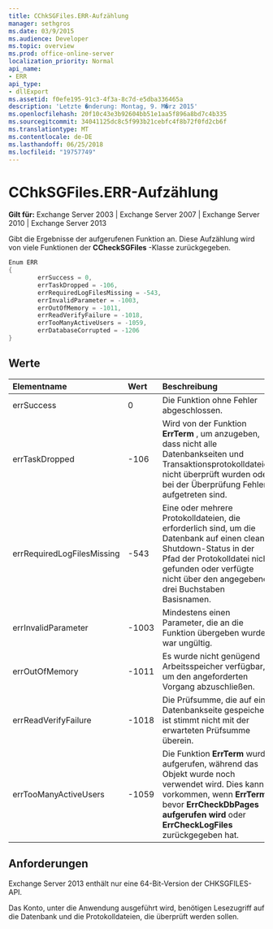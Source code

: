 ```yaml
---
title: CChkSGFiles.ERR-Aufzählung
manager: sethgros
ms.date: 03/9/2015
ms.audience: Developer
ms.topic: overview
ms.prod: office-online-server
localization_priority: Normal
api_name:
- ERR
api_type:
- dllExport
ms.assetid: f0efe195-91c3-4f3a-8c7d-e5dba336465a
description: 'Letzte �nderung: Montag, 9. M�rz 2015'
ms.openlocfilehash: 20f10c43e3b92604bb51e1aa5f896a8bd7c4b335
ms.sourcegitcommit: 34041125dc8c5f993b21cebfc4f8b72f0fd2cb6f
ms.translationtype: MT
ms.contentlocale: de-DE
ms.lasthandoff: 06/25/2018
ms.locfileid: "19757749"
---
```

# <a name="cchksgfileserr-enumeration"></a>CChkSGFiles.ERR-Aufzählung 
  
**Gilt für:** Exchange Server 2003 | Exchange Server 2007 | Exchange Server 2010 | Exchange Server 2013
  
Gibt die Ergebnisse der aufgerufenen Funktion an. Diese Aufzählung wird von viele Funktionen der **CCheckSGFiles** -Klasse zurückgegeben. 
  
```cs
Enum ERR  
{
        errSuccess = 0,
        errTaskDropped = -106,
        errRequiredLogFilesMissing = -543,
        errInvalidParameter = -1003,
        errOutOfMemory = -1011,
        errReadVerifyFailure = -1018,
        errTooManyActiveUsers = -1059,
        errDatabaseCorrupted = -1206
}

```

## <a name="values"></a>Werte

|**Elementname**|**Wert**|**Beschreibung**|
|:-----|:-----|:-----|
|errSuccess  <br/> |0  <br/> |Die Funktion ohne Fehler abgeschlossen.  <br/> |
|errTaskDropped  <br/> |-106  <br/> |Wird von der Funktion **ErrTerm** , um anzugeben, dass nicht alle Datenbankseiten und Transaktionsprotokolldateien nicht überprüft wurden oder bei der Überprüfung Fehler aufgetreten sind.  <br/> |
|errRequiredLogFilesMissing  <br/> |-543  <br/> |Eine oder mehrere Protokolldateien, die erforderlich sind, um die Datenbank auf einen clean Shutdown-Status in der Pfad der Protokolldatei nicht gefunden oder verfügte nicht über den angegebenen drei Buchstaben Basisnamen.  <br/> |
|errInvalidParameter  <br/> |-1003  <br/> |Mindestens einen Parameter, die an die Funktion übergeben wurden war ungültig.  <br/> |
|errOutOfMemory  <br/> |-1011  <br/> |Es wurde nicht genügend Arbeitsspeicher verfügbar, um den angeforderten Vorgang abzuschließen.  <br/> |
|errReadVerifyFailure  <br/> |-1018  <br/> |Die Prüfsumme, die auf einer Datenbankseite gespeichert ist stimmt nicht mit der erwarteten Prüfsumme überein.  <br/> |
|errTooManyActiveUsers  <br/> |-1059  <br/> |Die Funktion **ErrTerm** wurde aufgerufen, während das Objekt wurde noch verwendet wird. Dies kann vorkommen, wenn **ErrTerm** , bevor **ErrCheckDbPages aufgerufen wird** oder **ErrCheckLogFiles** zurückgegeben hat.  <br/> |
   
## <a name="requirements"></a>Anforderungen

Exchange Server 2013 enthält nur eine 64-Bit-Version der CHKSGFILES-API.
  
Das Konto, unter die Anwendung ausgeführt wird, benötigen Lesezugriff auf die Datenbank und die Protokolldateien, die überprüft werden sollen.
  

